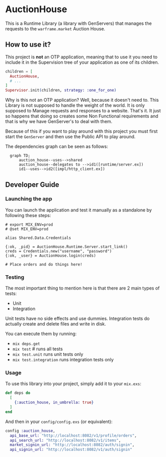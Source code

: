# AuctionHouse

This is a Runtime Library (a library with GenServers) that manages the requests to the `warframe.market` Auction House. 

## How to use it?

This project is **not** an OTP application, meaning that to use it you need to include it in the Supervision tree of 
your application as one of its children.

```elixir
children = [
  AuctionHouse,
  # ...
]
Supervisor.init(children, strategy: :one_for_one)
```

Why is this not an OTP application? Well, because it doesn't need to.
This Library is not supposed to handle the weight of the world. It is only supposed to Manage requests and responses to 
a website. That's it. 
It just so happens that doing so creates some Non Functional requirements and that is why we have GenServer's to deal 
with them. 

Because of this if you want to play around with this project you must first start the `GenServer` and then use the 
Public API to play around.

The dependencies graph can be seen as follows:

```mermaid
  graph TD;
      auction_house--uses-->shared
      auction_house--delegates to -->id1([runtime/server.ex])
      id1--uses-->id2([impl/http_client.ex])
```

## Developer Guide

### Launching the app 

You can launch the application and test it manually as a standalone by following
these steps:

```
# export MIX_ENV=prod
# @set MIX_ENV=prod

alias Shared.Data.Credentials

{:ok, _pid} = AuctionHouse.Runtime.Server.start_link()
creds = Credentials.new("username", "password")
{:ok, _user} = AuctionHouse.login(creds)

# Place orders and do things here!
```

### Testing

The most important thing to mention here is that there are 2 main types of tests:
 - Unit
 - Integration

Unit tests have no side effects and use dummies. 
Integration tests do actually create and delete files and write in disk. 

You can execute them by running:

 - `mix deps.get`
 - `mix test` # runs all tests
 - `mix test.unit` runs unit tests only
 - `mix test.integration` runs integration tests only


### Usage

To use this library into your project, simply add it to your `mix.exs`:

```elixir
def deps do
  [
    {:auction_house, in_umbrella: true}
  ]
end
```

And then in your `config/config.exs` (or equivalent):

```elixir
config :auction_house,
  api_base_url: "http://localhost:8082/v1/profile/orders",
  api_search_url: "http://localhost:8082/v1/items",
  market_signin_url: "http://localhost:8082/auth/signin",
  api_signin_url: "http://localhost:8082/v1/auth/signin"
```
